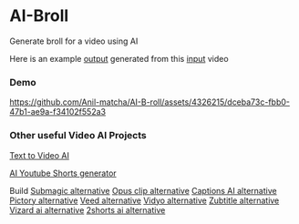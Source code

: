 # AI-Broll
Generate broll for a video using AI

Here is an example [output](https://github.com/Anil-matcha/AI-B-roll/blob/main/final_video_with_broll.mp4) generated from this [input](https://github.com/Anil-matcha/AI-B-roll/blob/main/video.mp4) video

### Demo

https://github.com/Anil-matcha/AI-B-roll/assets/4326215/dceba73c-fbb0-47b1-ae9a-f34102f552a3

### Other useful Video AI Projects

[Text to Video AI](https://github.com/SamurAIGPT/Text-To-Video-AI)

[AI Youtube Shorts generator](https://github.com/SamurAIGPT/AI-Youtube-Shorts-Generator/)

Build [Submagic alternative](https://www.vadoo.tv/submagic-alternative) [Opus clip alternative](https://www.vadoo.tv/opusclip-alternative) [Captions AI alternative](https://www.vadoo.tv/caption-ai-alternative) [Pictory alternative](https://www.vadoo.tv/pictory-alternative) [Veed alternative](https://www.vadoo.tv/veed-alternative) [Vidyo alternative](https://www.vadoo.tv/vidyo-ai-alternative) [Zubtitle alternative](https://www.vadoo.tv/zubtitle-alternative) [Vizard ai alternative](https://www.vadoo.tv/vizard-ai-alternative) [2shorts ai alternative](https://www.vadoo.tv/2short-ai-alternative)
